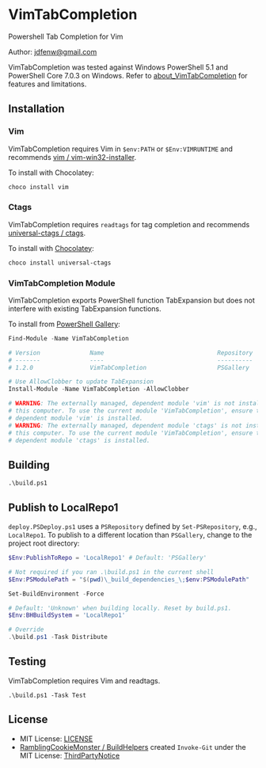 # VimTabCompletion

Powershell Tab Completion for Vim

Author: jdfenw@gmail.com

VimTabCompletion was tested against Windows PowerShell 5.1 and PowerShell Core
7.0.3 on Windows. Refer to
[about_VimTabCompletion](VimTabCompletion/en-US/about_VimTabCompletion) for
features and limitations.

## Installation

### Vim

VimTabCompletion requires Vim in `$env:PATH` or `$Env:VIMRUNTIME` and recommends
[vim / vim-win32-installer](https://github.com/vim/vim-win32-installer).

To install with Chocolatey:

```PowerShell
choco install vim
```

### Ctags

VimTabCompletion requires `readtags` for tag completion and recommends
[universal-ctags / ctags](https://github.com/universal-ctags/ctags).

To install with [Chocolatey](https://chocolatey.org/):

```PowerShell
choco install universal-ctags
```

### VimTabCompletion Module

VimTabCompletion exports PowerShell function TabExpansion but does not
interfere with existing TabExpansion functions.

To install from [PowerShell Gallery](https://go.microsoft.com/fwlink/?linkid=2118474):

```PowerShell
Find-Module -Name VimTabCompletion

# Version              Name                                Repository
# -------              ----                                ----------
# 1.2.0                VimTabCompletion                    PSGallery

# Use AllowClobber to update TabExpansion
Install-Module -Name VimTabCompletion -AllowClobber

# WARNING: The externally managed, dependent module 'vim' is not installed on
# this computer. To use the current module 'VimTabCompletion', ensure that its
# dependent module 'vim' is installed.
# WARNING: The externally managed, dependent module 'ctags' is not installed on
# this computer. To use the current module 'VimTabCompletion', ensure that its
# dependent module 'ctags' is installed.
```

## Building

`.\build.ps1`

## Publish to LocalRepo1

`deploy.PSDeploy.ps1` uses a `PSRepository` defined by `Set-PSRepository`, e.g.,
`LocalRepo1`. To publish to a different location than `PSGallery`, change to
the project root directory:

``` powershell
$Env:PublishToRepo = 'LocalRepo1' # Default: 'PSGallery'

# Not required if you ran .\build.ps1 in the current shell
$Env:PSModulePath = "$(pwd)\_build_dependencies_\;$env:PSModulePath"

Set-BuildEnvironment -Force

# Default: 'Unknown' when building locally. Reset by build.ps1.
$Env:BHBuildSystem = 'LocalRepo1'

# Override
.\build.ps1 -Task Distribute
```

## Testing

VimTabCompletion requires Vim and readtags.

`.\build.ps1 -Task Test`

## License

- MIT License: [LICENSE](LICENSE)
- [RamblingCookieMonster / BuildHelpers](https://github.com/RamblingCookieMonster/BuildHelpers)
  created `Invoke-Git` under the MIT License:
  [ThirdPartyNotice](ThirdPartyNotice.md#invoke-git)
